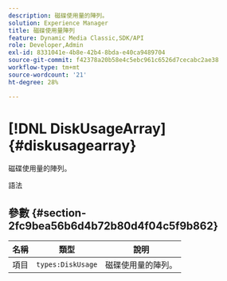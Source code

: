 ```yaml
---
description: 磁碟使用量的陣列。
solution: Experience Manager
title: 磁碟使用量陣列
feature: Dynamic Media Classic,SDK/API
role: Developer,Admin
exl-id: 8331041e-4b8e-42b4-8bda-e40ca9489704
source-git-commit: f42378a20b58e4c5ebc961c6526d7cecabc2ae38
workflow-type: tm+mt
source-wordcount: '21'
ht-degree: 28%

---
```


# [!DNL DiskUsageArray]{#diskusagearray}

磁碟使用量的陣列。

語法

## 參數 {#section-2fc9bea56b6d4b72b80d4f04c5f9b862}

| 名稱 | 類型 | 說明 |
|---|---|---|
| 項目 | `types:DiskUsage` | 磁碟使用量的陣列。 |
